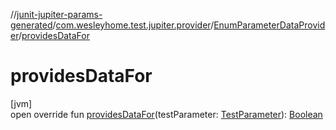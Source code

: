 //[junit-jupiter-params-generated](../../../index.md)/[com.wesleyhome.test.jupiter.provider](../index.md)/[EnumParameterDataProvider](index.md)/[providesDataFor](provides-data-for.md)

# providesDataFor

[jvm]\
open override fun [providesDataFor](provides-data-for.md)(testParameter: [TestParameter](../-test-parameter/index.md)): [Boolean](https://kotlinlang.org/api/latest/jvm/stdlib/kotlin/-boolean/index.html)
